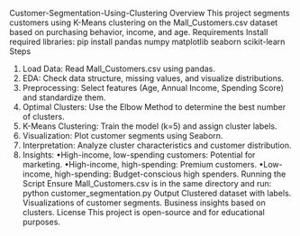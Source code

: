 Customer-Segmentation-Using-Clustering
Overview
This project segments customers using K-Means clustering on the Mall_Customers.csv dataset based on purchasing behavior, income, and age.
Requirements
Install required libraries:
pip install pandas numpy matplotlib seaborn scikit-learn
Steps
1.	Load Data: Read Mall_Customers.csv using pandas.
2.	EDA: Check data structure, missing values, and visualize distributions.
3.	Preprocessing: Select features (Age, Annual Income, Spending Score) and standardize them.
4.	Optimal Clusters: Use the Elbow Method to determine the best number of clusters.
5.	K-Means Clustering: Train the model (k=5) and assign cluster labels.
6.	Visualization: Plot customer segments using Seaborn.
7.	Interpretation: Analyze cluster characteristics and customer distribution.
8.	Insights:
•High-income, low-spending customers: Potential for marketing.
•High-income, high-spending: Premium customers.
•Low-income, high-spending: Budget-conscious high spenders. Running the Script Ensure Mall_Customers.csv is in the same directory and run: python customer_segmentation.py
Output
Clustered dataset with labels.
Visualizations of customer segments.
Business insights based on clusters.
License
This project is open-source and for educational purposes.



